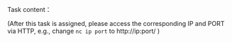 Task content：

(After this task is assigned, please access the corresponding IP and PORT via HTTP, e.g., change `nc ip port` to http://ip:port/ )
